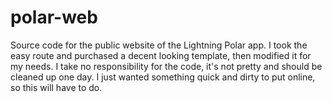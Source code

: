 # polar-web
Source code for the public website of the Lightning Polar app. I took the easy route and purchased a decent looking template, then modified it for my needs. I take no responsibility for the code, it's not pretty and should be cleaned up one day. I just wanted something quick and dirty to put online, so this will have to do. 
